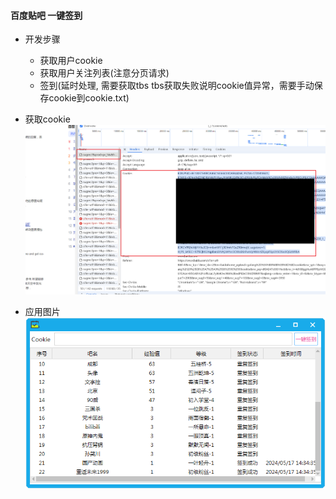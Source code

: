 #### 百度贴吧 一键签到

- 开发步骤
  - 获取用户cookie
  - 获取用户关注列表(注意分页请求)
  - 签到(延时处理, 需要获取tbs tbs获取失败说明cookie值异常，需要手动保存cookie到cookie.txt)

- 获取cookie
 ![img.png](./getCookie.png)
- 应用图片
 ![img.png](./app.png)

